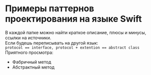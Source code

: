 # Примеры паттернов проектирования на языке Swift

В каждой папке можно найти краткое описание, плюсы и минусы, ссылки на источники.<br>
Если будешь переписывать на другой язык:<br>
```protocol == interface, protocol + extention == abstract class```<br>
Приятного просмотра:<br>

- Фабричный метод
- Абстрактный метод
